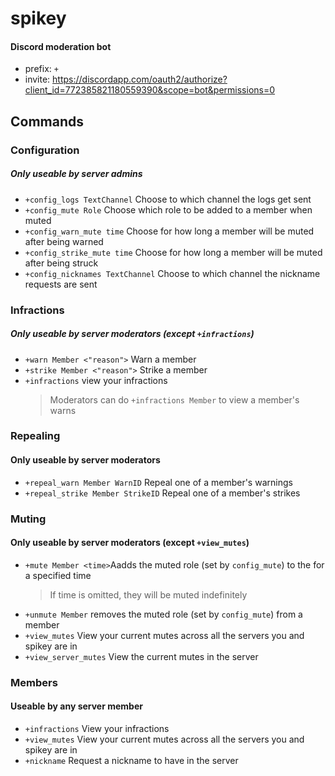 # spikey
#### Discord moderation bot

- prefix: `+`
- invite: https://discordapp.com/oauth2/authorize?client_id=772385821180559390&scope=bot&permissions=0

## Commands

### Configuration
##### Only useable by server admins

- `+config_logs TextChannel` Choose to which channel the logs get sent
- `+config_mute Role` Choose which role to be added to a member when muted
- `+config_warn_mute time` Choose for how long a member will be muted after being warned
- `+config_strike_mute time` Choose for how long a member will be muted after being struck
- `+config_nicknames TextChannel` Choose to which channel the nickname requests are sent


### Infractions
##### Only useable by server moderators (except `+infractions`)

- `+warn Member <"reason">` Warn a member
- `+strike Member <"reason">` Strike a member
- `+infractions` view your infractions
  > Moderators can do `+infractions Member` to view a member's warns


### Repealing
#### Only useable by server moderators

- `+repeal_warn Member WarnID` Repeal one of a member's warnings
- `+repeal_strike Member StrikeID` Repeal one of a member's strikes


### Muting
#### Only useable by server moderators (except `+view_mutes`)

- `+mute Member <time>`Aadds the muted role (set by `config_mute`) to the for a specified time
  > If time is omitted, they will be muted indefinitely
- `+unmute Member` removes the muted role (set by `config_mute`) from a member
- `+view_mutes` View your current mutes across all the servers you and spikey are in
- `+view_server_mutes` View the current mutes in the server


### Members
#### Useable by any server member

- `+infractions` View your infractions
- `+view_mutes` View your current mutes across all the servers you and spikey are in
- `+nickname` Request a nickname to have in the server
